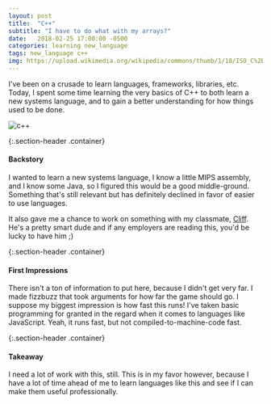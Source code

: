 ```yaml
---
layout: post
title:  "C++"
subtitle: "I have to do what with my arrays?"
date:   2018-02-25 17:00:00 -0500
categories: learning new_language
tags: new_language c++
img: https://upload.wikimedia.org/wikipedia/commons/thumb/1/18/ISO_C%2B%2B_Logo.svg/1200px-ISO_C%2B%2B_Logo.svg.png
---
```


I've been on a crusade to learn languages, frameworks, libraries, etc. Today, I spent some time learning the very basics of C++ to both learn a new systems language, and to gain a better understanding for how things used to be done.


<span class="page-img container">![c++]({{page.img}})</span>

{:.section-header .container}
#### Backstory

I wanted to learn a new systems language, I know a little MIPS assembly, and I know some Java, so I figured this would be a good middle-ground. Something that's still relevant but has definitely declined in favor of easier to use languages.

It also gave me a chance to work on something with my classmate, [Cliff](https://www.linkedin.com/in/clifford-patterson2/). He's a pretty smart dude and if any employers are reading this, you'd be lucky to have him ;)

{:.section-header .container}
#### First Impressions
There isn't a ton of information to put here, because I didn't get very far. I made fizzbuzz that took arguments for how far the game should go. I suppose my biggest impression is how fast this runs! I've taken basic programming for granted in the regard when it comes to languages like JavaScript. Yeah, it runs fast, but not compiled-to-machine-code fast.

{:.section-header .container}
#### Takeaway

I need a lot of work with this, still. This is in my favor however, because I have a lot of time ahead of me to learn languages like this and see if I can make them useful professionally. 
